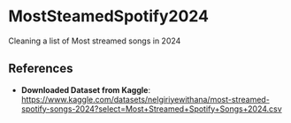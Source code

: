 # MostSteamedSpotify2024
Cleaning a list of Most streamed songs in 2024


## References
- **Downloaded Dataset from Kaggle**: https://www.kaggle.com/datasets/nelgiriyewithana/most-streamed-spotify-songs-2024?select=Most+Streamed+Spotify+Songs+2024.csv